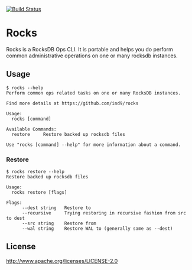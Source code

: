 [![Build Status](https://snap-ci.com/ind9/rocks/branch/master/build_image)](https://snap-ci.com/ind9/rocks/branch/master)
# Rocks

Rocks is a RocksDB Ops CLI. It is portable and helps you do perform common administrative operations on one or many rocksdb instances.

## Usage
```
$ rocks --help
Perform common ops related tasks on one or many RocksDB instances.

Find more details at https://github.com/ind9/rocks

Usage:
  rocks [command]

Available Commands:
  restore     Restore backed up rocksdb files

Use "rocks [command] --help" for more information about a command.
```

### Restore
```
$ rocks restore --help
Restore backed up rocksdb files

Usage:
  rocks restore [flags]

Flags:
      --dest string   Restore to
      --recursive     Trying restoring in recursive fashion from src to dest
      --src string    Restore from
      --wal string    Restore WAL to (generally same as --dest)
```

## License
http://www.apache.org/licenses/LICENSE-2.0
